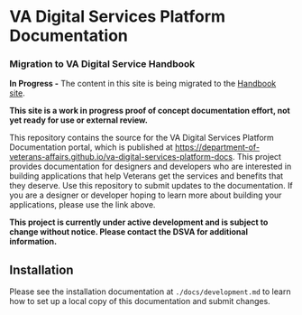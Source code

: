# VA Digital Services Platform Documentation

### Migration to VA Digital Service Handbook

**In Progress -** The content in this site is being migrated to the <a title="go to Handbook" href="https://department-of-veterans-affairs.github.io/va-digital-service-handbook/" target="_blank">Handbook site</a>.

**This site is a work in progress proof of concept documentation effort, not yet ready for use or external review.**

This repository contains the source for the VA Digital Services Platform Documentation portal, which is published at https://department-of-veterans-affairs.github.io/va-digital-services-platform-docs. This project provides documentation for designers and developers who are interested in building applications that help Veterans get the services and benefits that they deserve. Use this repository to submit updates to the documentation. If you are a designer or developer hoping to learn more about building your applications, please use the link above.

**This project is currently under active development and is subject to change without notice. Please contact the DSVA for additional information.**


## Installation

Please see the installation documentation at `./docs/development.md` to learn how to set up a local copy of this documentation and submit changes.
